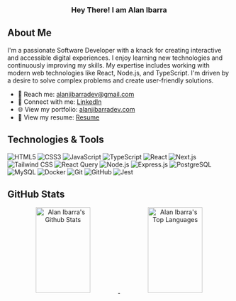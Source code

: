 <!-- Intro  -->
<h3 align="center">
      Hey There! I am
                <b>Alan Ibarra</b>
</h3>

## About Me

I'm a passionate Software Developer with a knack for creating interactive and accessible digital experiences. I enjoy learning new technologies and continuously improving my skills. My expertise includes working with modern web technologies like React, Node.js, and TypeScript. I'm driven by a desire to solve complex problems and create user-friendly solutions.

- 📧 Reach me: <a href="mailto:alanjibarradev@gmail.com" target="_blank">alanjibarradev@gmail.com</a>
- 💼 Connect with me: <a href="https://www.linkedin.com/in/alanjibarra/" target="_blank">LinkedIn</a>
- 🌐 View my portfolio: <a href="https://alanjibarradev.com" target="_blank">alanjibarradev.com</a>
- 📄 View my resume: <a href="https://docs.google.com/document/d/1ei5IO2awJS2NTUJsyDn3Z2lpmsDR01e-NTsagMDYOCg/edit?usp=sharing" target="_blank">Resume</a>


## Technologies & Tools

![HTML5](https://img.shields.io/badge/html5-%23E34F26.svg?style=for-the-badge&logo=html5&logoColor=white)
![CSS3](https://img.shields.io/badge/css3-%231572B6.svg?style=for-the-badge&logo=css3&logoColor=white)
![JavaScript](https://img.shields.io/badge/javascript-%23F7DF1E.svg?style=for-the-badge&logo=javascript&logoColor=black)
![TypeScript](https://img.shields.io/badge/typescript-%23007ACC.svg?style=for-the-badge&logo=typescript&logoColor=white)
![React](https://img.shields.io/badge/react-%2320232a.svg?style=for-the-badge&logo=react&logoColor=%2361DAFB)
![Next.js](https://img.shields.io/badge/next.js-%23000000.svg?style=for-the-badge&logo=nextdotjs&logoColor=white)
![Tailwind CSS](https://img.shields.io/badge/tailwindcss-%2338B2AC.svg?style=for-the-badge&logo=tailwind-css&logoColor=white)
![React Query](https://img.shields.io/badge/react--query-%23FF4154.svg?style=for-the-badge&logo=react-query&logoColor=white)
![Node.js](https://img.shields.io/badge/node.js-%2343853D.svg?style=for-the-badge&logo=node.js&logoColor=white)
![Express.js](https://img.shields.io/badge/express.js-%23404d59.svg?style=for-the-badge&logo=express&logoColor=%2361DAFB)
![PostgreSQL](https://img.shields.io/badge/postgresql-%23316192.svg?style=for-the-badge&logo=postgresql&logoColor=white)
![MySQL](https://img.shields.io/badge/mysql-%2300f.svg?style=for-the-badge&logo=mysql&logoColor=white)
![Docker](https://img.shields.io/badge/docker-%230db7ed.svg?style=for-the-badge&logo=docker&logoColor=white)
![Git](https://img.shields.io/badge/git-%23F05033.svg?style=for-the-badge&logo=git&logoColor=white)
![GitHub](https://img.shields.io/badge/github-%23121011.svg?style=for-the-badge&logo=github&logoColor=white)
![Jest](https://img.shields.io/badge/jest-%23C21325.svg?style=for-the-badge&logo=jest&logoColor=white)

## GitHub Stats

<p align="center">
  <a href="https://github.com/Ibarra11" target="_blank">
    <img alt="Alan Ibarra's Github Stats" src="https://denvercoder1-github-readme-stats.vercel.app/api?username=Ibarra11&show_icons=true&count_private=true&theme=react&border_color=7F3FBF&bg_color=0D1117&title_color=F85D7F&icon_color=F8D866" height="192px" width="49.5%"/>
  </a>
  <a href="https://github.com/Ibarra11" target="_blank">
    <img alt="Alan Ibarra's Top Languages" src="https://denvercoder1-github-readme-stats.vercel.app/api/top-langs/?username=Ibarra11&langs_count=8&layout=compact&theme=react&border_color=7F3FBF&bg_color=0D1117&title_color=F85D7F&icon_color=F8D866" height="192px" width="49.5%"/>
  </a>
</p>
